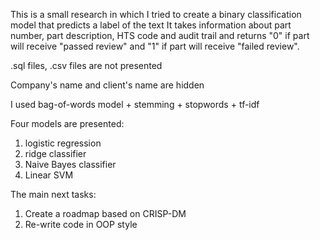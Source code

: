 This is a small research in which I tried to create a binary classification model that predicts a label of the text
It takes information about part number, part description, HTS code and audit trail and returns "0" if part will receive "passed review" and "1" if part will receive "failed review".

.sql files, .csv files are not presented

Company's name and client's name are hidden

I used bag-of-words model + stemming + stopwords + tf-idf

Four models are presented:

1. logistic regression
2. ridge classifier
3. Naive Bayes classifier
4. Linear SVM


The main next tasks:

1. Create a roadmap based on CRISP-DM
2. Re-write code in OOP style



